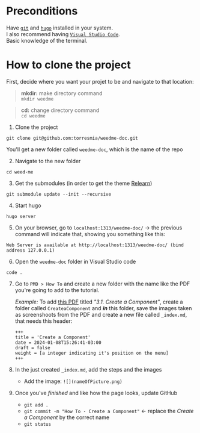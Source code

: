 # Preconditions

Have 
[`git`](https://git-scm.com/book/en/v2/Getting-Started-Installing-Git) 
and [`hugo`](https://gohugo.io/installation/) installed in your 
system.   
I also recommend having 
[`Visual Studio Code`](https://code.visualstudio.com/download).   
Basic knowledge of the terminal. 


# How to clone the project

First, decide where you want your projet to be and navigate to that 
location:

> **mkdir:** make directory command   
> `mkdir weedme`

> **cd:** change directory command   
> `cd weedme`

1. Clone the project
```
git clone git@github.com:torresmia/weedme-doc.git
```

You'll get a new folder called `weedme-doc`, which is the name of the 
repo

2. Navigate to the new folder
```
cd weed-me
```

3. Get the submodules (in order to get the theme 
[Relearn](https://github.com/McShelby/hugo-theme-relearn))
```
git submodule update --init --recursive
```

4. Start hugo

```
hugo server
```

5. On your browser, go to `localhost:1313/weedme-doc/` -> the previous
command will indicate that, showing you something like this:
```
Web Server is available at http://localhost:1313/weedme-doc/ (bind 
address 127.0.0.1) 
```

6. Open the `weedme-doc` folder in Visual Studio code
```
code .
```

7. Go to `PMD > How To` and create a new folder with the name like
the PDF you're going to add to the tutorial.

    *Example:* To add [this PDF](https://drive.google.com/file/d/1IPe4rNCSi-XoQx8OHmUmL9QL3A-5560q/view?usp=drive_link)
    titled *"3.1. Create a Component"*, create a folder called 
    `CreateaComponent` and ***in*** this folder, save the images 
    taken as screenshoots from the PDF and create a new file called 
    `_index.md`, that needs this header:

    ```
    +++
    title = 'Create a Component'
    date = 2024-01-08T15:26:41-03:00
    draft = false
    weight = [a integer indicating it's position on the menu]
    +++
    ```

8. In the just created `_index.md`, add the steps and the images

    * Add the image: `![](nameOfPicture.png)`

9. Once you've *finished* and like how the page looks, update GitHub

    * `git add .`
    * `git commit -m "How To - Create a Component"` <- replace the 
    *Create a Component* by the correct name
    * `git status`